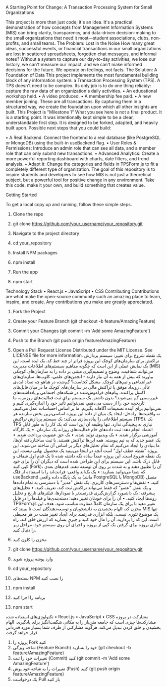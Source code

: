 A Starting Point for Change: A Transaction Processing System for Small Organizations

This project is more than just code; it's an idea. It's a practical demonstration of how concepts from Management Information Systems (MIS) can bring clarity, transparency, and data-driven decision-making to the small organizations that need it most—student associations, clubs, non-profits, and small teams.
The Problem: Lost in the Noise
How many great ideas, successful events, or financial transactions in our small organizations are lost in scattered spreadsheets, forgotten chat messages, and informal notes? Without a system to capture our day-to-day activities, we lose our history, we can't measure our impact, and we can't make informed decisions for the future. We operate on feelings, not facts.
The Solution: A Foundation of Data
This project implements the most fundamental building block of any information system: a Transaction Processing System (TPS). A TPS doesn't need to be complex. Its only job is to do one thing reliably: capture the raw data of an organization's daily activities.
•	An educational workshop held.
•	A video produced.
•	A membership fee paid.
•	A new member joining.
These are all transactions. By capturing them in a structured way, we create the foundation upon which all other insights are built.
This Project is "Milestone 1"
What you see here is not a final product. It is a starting point. It was intentionally kept simple to be a clear, understandable first step. It is designed to be forked, adapted, and heavily built upon.
Possible next steps that you could build:

•	A Real Backend: Connect the frontend to a real database (like PostgreSQL or MongoDB) using the built-in useBackend flag.
•	User Roles & Permissions: Introduce an admin role that can see all data, and a member role that can only submit new transactions.
•	Advanced Analytics: Create a more powerful reporting dashboard with charts, date filters, and trend analysis.
•	Adapt it: Change the categories and fields in TPSForm.js to fit a completely different type of organization.
The goal of this repository is to inspire students and developers to see how MIS is not just a theoretical subject, but a powerful tool for positive change in any environment. Take this code, make it your own, and build something that creates value.

Getting Started

To get a local copy up and running, follow these simple steps.
1.	Clone the repo
2.	git clone https://github.com/your_username/your_repository.git

3.	Navigate to the project directory
4.	cd your_repository

5.	Install NPM packages
6.	npm install

7.	Run the app
8.	npm start

Technology Stack
•	React.js
•	JavaScript
•	CSS
Contributing
Contributions are what make the open-source community such an amazing place to learn, inspire, and create. Any contributions you make are greatly appreciated.
1.	Fork the Project
2.	Create your Feature Branch (git checkout -b feature/AmazingFeature)
3.	Commit your Changes (git commit -m 'Add some AmazingFeature')
4.	Push to the Branch (git push origin feature/AmazingFeature)
5.	Open a Pull Request
License
Distributed under the MIT License. See LICENSE file for more information.
یک نقطه شروع برای تغییر: سیستم پردازش تراکنش برای سازمان‌های کوچک
این پروژه فراتر از چند خط کد، یک ایده است. این یک نمایش عملی از این است که چگونه مفاهیم سیستم‌های اطلاعات مدیریت (MIS) می‌توانند شفافیت، وضوح و تصمیم‌گیری مبتنی بر داده را به سازمان‌های کوچکی بیاورند که بیش از همه به آن نیاز دارند - انجمن‌های علمی، کلوپ‌ها، سازمان‌های غیرانتفاعی و تیم‌های کوچک.
مشکل کجاست؟ گم‌شده در هیاهو
چه تعداد ایده‌ی عالی، رویداد موفق یا تراکنش مالی در سازمان‌های کوچک ما در میان فایل‌های اکسل پراکنده، پیام‌های فراموش‌شده در شبکه‌های اجتماعی و یادداشت‌های غیررسمی گم می‌شوند؟ بدون داشتن یک سیستم برای ثبت فعالیت‌های روزمره، ما تاریخچه خود را از دست می‌دهیم، نمی‌توانیم تأثیر خود را اندازه‌گیری کنیم و نمی‌توانیم برای آینده تصمیمات آگاهانه بگیریم. ما بر اساس احساسات عمل می‌کنیم، نه واقعیت‌ها.
راه‌حل: ایجاد یک بنیان از داده
این پروژه اساسی‌ترین بخش سازنده هر سیستم اطلاعاتی را پیاده‌سازی می‌کند: یک سیستم پردازش تراکنش (TPS). یک TPS نیازی به پیچیدگی ندارد. تنها وظیفه آن این است که یک کار را به طور قابل اعتماد انجام دهد: ثبت داده‌های خام فعالیت‌های روزانه یک سازمان.
•	یک کارگاه آموزشی برگزار شده.
•	یک ویدیوی تولید شده.
•	یک حق عضویت پرداخت شده.
•	یک عضو جدید که به تیم پیوسته.
همه این‌ها تراکنش هستند. با ثبت ساختاریافته آن‌ها، ما بنیادی را ایجاد می‌کنیم که تمام تحلیل‌های دیگر بر اساس آن ساخته می‌شوند.
این پروژه "نقطه عطف اول" است
آنچه در اینجا می‌بینید یک محصول نهایی نیست. این یک نقطه شروع است. این پروژه عمداً ساده نگه داشته شده تا یک قدم اول شفاف و قابل درک باشد. این سیستم برای این طراحی شده است که دیگران آن را برای خود کپی کنند (Fork)، آن را تطبیق دهند و به شدت بر روی آن توسعه دهند.
قدم‌های بعدی که شما می‌توانید بسازید:
•	یک بک‌اند واقعی: فرانت‌اند را با استفاده از فلگ useBackend به یک پایگاه داده واقعی (مانند PostgreSQL یا MongoDB) متصل کنید.
•	نقش‌ها و دسترسی‌های کاربری: یک نقش "مدیر" با دسترسی به تمام داده‌ها و یک نقش "عضو" که فقط می‌تواند تراکنش ثبت کند، تعریف کنید.
•	تحلیل‌های پیشرفته: یک داشبورد گزارش‌گیری قدرتمندتر با نمودارها، فیلترهای تاریخ و تحلیل روندها ایجاد کنید.
•	آن را برای خودتان تغییر دهید: دسته‌بندی‌ها و فیلدها را در فایل TPSForm.js تغییر دهید تا برای یک سازمان کاملاً متفاوت مناسب شود.
هدف این مخزن کد، الهام بخشیدن به دانشجویان و توسعه‌دهندگان است تا ببینند که MIS تنها یک موضوع تئوری نیست، بلکه ابزاری قدرتمند برای ایجاد تغییر مثبت در هر محیطی است. این کد را بردارید، آن را مال خود کنید و چیزی بسازید که ارزش خلق کند.
راه اندازی پروژه
برای گرفتن یک کپی از پروژه و اجرای آن روی سیستم خود، مراحل زیر را دنبال کنید.
1.	مخزن را کلون کنید
2.	git clone https://github.com/your_username/your_repository.git

3.	وارد پوشه پروژه شوید
4.	cd your_repository

5.	بسته‌های NPM را نصب کنید
6.	npm install

7.	برنامه را اجرا کنید
8.	npm start

تکنولوژی‌های استفاده شده
•	React.js
•	JavaScript
•	CSS
مشارکت در پروژه
مشارکت‌ها چیزی است که جامعه متن‌باز را به مکانی شگفت‌انگیز برای یادگیری، الهام بخشیدن و خلق کردن تبدیل می‌کند. هرگونه مشارکتی از طرف شما بسیار مورد قدردانی قرار خواهد گرفت.
1.	پروژه را Fork کنید
2.	شاخه ویژگی (Feature Branch) خود را بسازید (git checkout -b feature/AmazingFeature)
3.	تغییرات خود را ثبت (Commit) کنید (git commit -m 'Add some AmazingFeature')
4.	تغییرات را به شاخه خود پوش (Push) کنید (git push origin feature/AmazingFeature)
5.	یک درخواست Pull باز کنید

